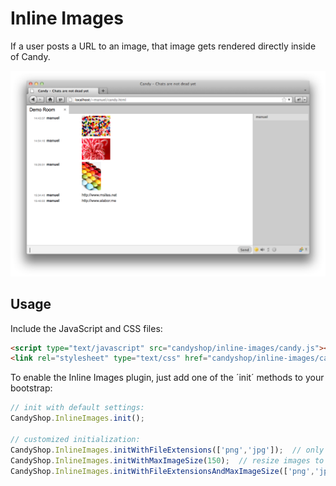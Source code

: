 # Inline Images
If a user posts a URL to an image, that image gets rendered directly inside of Candy.

![Inline Images](screenshot.png)

## Usage
Include the JavaScript and CSS files:

```HTML
<script type="text/javascript" src="candyshop/inline-images/candy.js"></script>
<link rel="stylesheet" type="text/css" href="candyshop/inline-images/candy.css" />
```

To enable the Inline Images plugin, just add one of the ´init´ methods to your bootstrap:

```JavaScript
// init with default settings:
CandyShop.InlineImages.init();

// customized initialization:
CandyShop.InlineImages.initWithFileExtensions(['png','jpg']);  // only recognize PNG and JPG files as image
CandyShop.InlineImages.initWithMaxImageSize(150);  // resize images to a maximum edge size of 150px
CandyShop.InlineImages.initWithFileExtensionsAndMaxImageSize(['png','jpg'], 150);  // combination of the above examples
```